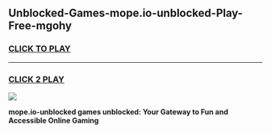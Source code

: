 
## Unblocked-Games-mope.io-unblocked-Play-Free-mgohy
<h3>
<a href="https://premium76.site?title=mope.io-unblocked&ref=23A">CLICK TO PLAY</a></h3>
<hr>

<h3>
<a href="https://premium76.site?title=mope.io-unblocked&ref=23A">CLICK 2 PLAY</a>
  
</h3>

<a href="https://premium76.site?title=mope.io-unblocked&ref=23A"><img src="https://clearcache.store/games.png"></a>


**mope.io-unblocked games unblocked: Your Gateway to Fun and Accessible Online Gaming**

